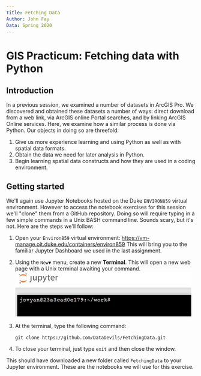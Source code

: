 ```yaml
---
Title: Fetching Data
Author: John Fay
Data: Spring 2020
---
```


# GIS Practicum: Fetching data with Python

## Introduction

In a previous session, we examined a number of datasets in ArcGIS Pro. We discovered and obtained these datasets a number of ways: direct download from a web link, via ArcGIS online Portal searches, and by linking ArcGIS Online services.  Here, we examine how a similar process is done via Python. Our objects in doing so are threefold:

1. Give us more experience learning and using Python as well as with spatial data formats. 
2. Obtain the data we need for later analysis in Python.
3. Begin learning spatial data constructs and how they are used in a coding environment.



## Getting started

We'll again use Jupyter Notebooks hosted on the Duke `ENVIRON859` virtual environment. However to access the notebook exercises for this session we'll "clone" them from a GitHub repository. Doing so will require typing in a few simple commands in a Unix BASH command line. Sounds scary, but it's not. Here are the steps we'll follow:

1. Open your `Environ859` virtual environment: https://vm-manage.oit.duke.edu/containers/environ859
   This will bring you to the familiar Jupyter Dashboard we used in the last assignment. 

2. Using the `New▼` menu, create a new **Terminal**. This will open a new web page with a Unix terminal awaiting your command. 
   <img src="media/UnixTerminal.jpg" style="zoom:100%;" />

3. At the terminal, type the following command:

   ```
   git clone https://github.com/DataDevils/FetchingData.git
   ```

4. To close your terminal, just type `exit` and then close the window. 

This should have downloaded a new folder called `FetchingData` to your Jupyter environment. These are the notebooks we will use for this exercise. 





